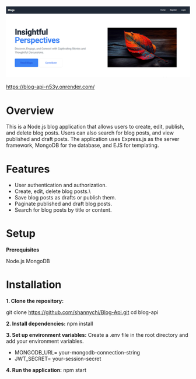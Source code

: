 ![website image](/public//images/Screenshot%202024-05-18%20173027.png)

<https://blog-api-n53y.onrender.com/>


# Overview

 This is a Node.js blog application that allows users to create, edit, publish, and delete blog posts. Users can also search for blog posts, and view published and draft posts. The application uses Express.js as the server framework, MongoDB for the database, and EJS for templating.

# Features

* User authentication and authorization.
* Create, edit, delete blog posts.\
* Save blog posts as drafts or publish them.
* Paginate published and draft blog posts.
* Search for blog posts by title or content.

# Setup

**Prerequisites**

Node.js
MongoDB

# Installation

 **1. Clone the repository:**

git clone https://github.com/shannychi/Blog-Api.git
cd blog-api

**2. Install dependencies:**
npm install

**3. Set up environment variables:**
Create a .env file in the root directory and add your environment variables.

* MONGODB_URL= your-mongodb-connection-string
* JWT_SECRET= your-session-secret 

**4. Run the application:**
npm start
